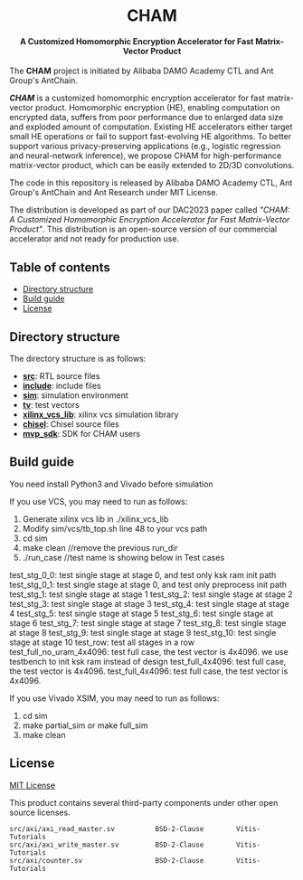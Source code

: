 <h1 align="center">CHAM</h1>
<h4 align="center">A Customized Homomorphic Encryption Accelerator for Fast Matrix-Vector Product</h4>

The __CHAM__ project is initiated by Alibaba DAMO Academy CTL and Ant Group's AntChain.

___CHAM___ is a customized homomorphic encryption accelerator for fast matrix-vector product. Homomorphic encryption (HE), enabling computation on encrypted data, suffers from poor performance due to enlarged data size and exploded amount of computation. Existing HE accelerators either target small HE operations or fail to support fast-evolving HE algorithms. To better support various privacy-preserving applications (e.g., logistic regression and neural-network inference), we propose CHAM for high-performance matrix-vector product, which can be easily extended to 2D/3D convolutions. 

The code in this repository is released by Alibaba DAMO Academy CTL, Ant Group's AntChain and Ant Research under MIT License.

The distribution is developed as part of our DAC2023 paper called *"CHAM: A Customized Homomorphic Encryption Accelerator for Fast Matrix-Vector Product"*. This distribution is an open-source version of our commercial accelerator and not ready for production use.


## Table of contents

- [Directory structure](#directory-structure)
- [Build guide](#build-guide)
- [License](#license)

## Directory structure

The directory structure is as follows:

* [__src__](src): RTL source files
* [__include__](include): include files
* [__sim__](sim): simulation environment
* [__tv__](tv): test vectors
* [__xilinx_vcs_lib__](xilinx_vcs_lib): xilinx vcs simulation library
* [__chisel__](chisel): Chisel source files
* [__mvp_sdk__](mvp_sdk): SDK for CHAM users

## Build guide

You need install Python3 and Vivado before simulation

If you use VCS, you may need to run as follows:
1. Generate xilinx vcs lib in ./xilinx_vcs_lib
2. Modify sim/vcs/tb_top.sh line 48 to your vcs path
3. cd sim
4. make clean //remove the previous run_dir
5. ./run_case <test name>  //test name is showing below in Test cases

test_stg_0_0:                test single stage at stage 0, and test only ksk ram init path
test_stg_0_1:                test single stage at stage 0, and test only preprocess init path
test_stg_1:                  test single stage at stage 1
test_stg_2:                  test single stage at stage 2
test_stg_3:                  test single stage at stage 3
test_stg_4:                  test single stage at stage 4
test_stg_5:                  test single stage at stage 5
test_stg_6:                  test single stage at stage 6
test_stg_7:                  test single stage at stage 7
test_stg_8:                  test single stage at stage 8
test_stg_9:                  test single stage at stage 9
test_stg_10:                 test single stage at stage 10
test_row:                    test all stages in a row
test_full_no_uram_4x4096:    test full case, the test vector is 4x4096. we use testbench to init ksk ram instead of design
test_full_4x4096:            test full case, the test vector is 4x4096.
test_full_4x4096:            test full case, the test vector is 4x4096.

If you use Vivado XSIM, you may need to run as follows:
1. cd sim
2. make partial_sim or make full_sim
3. make clean


## License

[MIT License](LICENSE)

This product contains several third-party components under other open source licenses.

    src/axi/axi_read_master.sv          BSD-2-Clause        Vitis-Tutorials
    src/axi/axi_write_master.sv         BSD-2-Clause        Vitis-Tutorials
    src/axi/counter.sv                  BSD-2-Clause        Vitis-Tutorials
